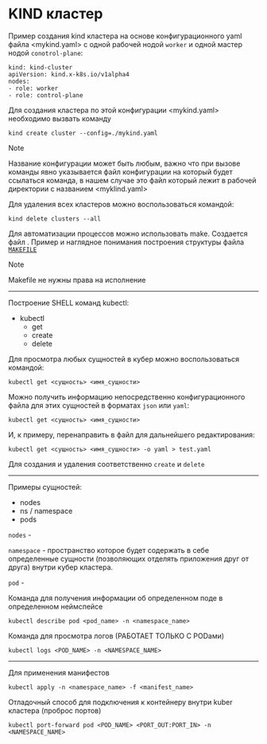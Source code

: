 # KIND кластер


Пример создания kind кластера на основе конфигурационного yaml файла <mykind.yaml> с одной рабочей нодой `worker` и одной мастер нодой `conotrol-plane`:

```shell
kind: kind-cluster
apiVersion: kind.x-k8s.io/v1alpha4
nodes:
- role: worker
- role: control-plane

```
Для создания кластера по этой конфигурации <mykind.yaml> необходимо вызвать команду

```shell
kind create cluster --config=./mykind.yaml
```
> [!NOTE]
> Название конфигурации может быть любым, важно что при вызове команды явно указывается файл конфигурации на который будет ссылаться команда, в нашем случае это файл который лежит в рабочей директории с названием <myklind.yaml>

Для удаления всех кластеров можно воспользоваться командой:
```shell
kind delete clusters --all
```

Для автоматизации процессов можно использовать make. Создается файл <Makefile>.
Пример и наглядное понимания построения структуры файла [`MAKEFILE`](https://github.com/Limewax163/k8s/blob/main/Makefile.md)

> [!NOTE]
> Makefile не нужны права на исполнение
---

Построение SHELL команд kubectl:
* kubectl
  - get
  - create
  - delete

Для просмотра любых сущностей в кубер можно воспользоваться командой:

```shell
kubectl get <сущность> <имя_сущности>
```
Можно получить информацию непосредственно конфигурационного файла для этих сущностей в форматах `json` или `yaml`:

```shell
kubectl get <сущность> <имя_сущности>
```
И, к примеру, перенаправить в файл для дальнейшего редактирования:

```shell
kubectl get <сущность> <имя_сущности> -o yaml > test.yaml
```
Для создания и удаления соответственно `create` и `delete`

---
Примеры сущностей:
* nodes
* ns / namespace
* pods

`nodes` -

`namespace` - пространство которое будет содержать в себе определенные сущности (позволяющих отделять приложения друг от друга) внутри кубер кластера.

`pod` - 

Команда для получения информации об определенном поде в определенном неймспейсе
```shell
kubectl describe pod <pod_name> -n <namespace_name>
```
Команда для просмотра логов (РАБОТАЕТ ТОЛЬКО С PODами)

```shell
kubectl logs <POD_NAME> -n <NAMESPACE_NAME>
```

---
Для применения манифестов
```shell
kubectl apply -n <namespace_name> -f <manifest_name>
```



Отладочный способ для подключения к контейнеру внутри kuber кластера (проброс портов)

```shell
kubectl port-forward pod <POD_NAME> <PORT_OUT:PORT_IN> -n <NAMESPACE_NAME>
```
